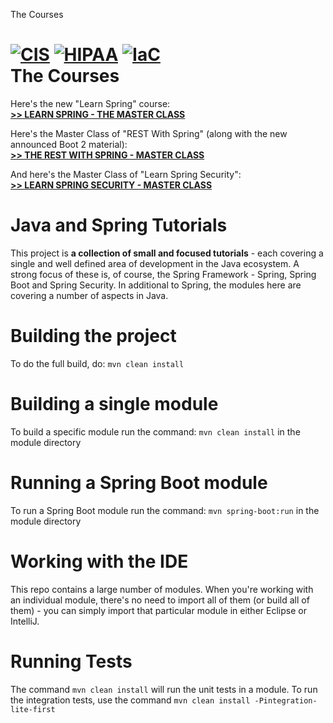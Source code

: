 The Courses

[![CIS](https://app.soluble.cloud/api/v1/public/badges/ec2329a2-a7eb-4d9d-8fd6-daa969fd1fef.svg)](https://app.soluble.cloud/repos/details/github.com/jeevanragula/tutorials)  [![HIPAA](https://app.soluble.cloud/api/v1/public/badges/fb5bc2b4-4e51-4d82-8a07-02ec6655a906.svg)](https://app.soluble.cloud/repos/details/github.com/jeevanragula/tutorials)  [![IaC](https://app.soluble.cloud/api/v1/public/badges/70e5eaf2-b8f8-4cd4-8296-fb4f39e9bc72.svg)](https://app.soluble.cloud/repos/details/github.com/jeevanragula/tutorials)  
The Courses
==============================


Here's the new "Learn Spring" course: <br/>
**[>> LEARN SPRING - THE MASTER CLASS](https://www.baeldung.com/learn-spring-course?utm_source=github&utm_medium=social&utm_content=tutorials&utm_campaign=ls#master-class)**

Here's the Master Class of "REST With Spring" (along with the new announced Boot 2 material): <br/>
**[>> THE REST WITH SPRING - MASTER CLASS](https://www.baeldung.com/rest-with-spring-course?utm_source=github&utm_medium=social&utm_content=tutorials&utm_campaign=rws#master-class)**

And here's the Master Class of "Learn Spring Security": <br/>
**[>> LEARN SPRING SECURITY - MASTER CLASS](https://www.baeldung.com/learn-spring-security-course?utm_source=github&utm_medium=social&utm_content=tutorials&utm_campaign=lss#master-class)**



Java and Spring Tutorials
================

This project is **a collection of small and focused tutorials** - each covering a single and well defined area of development in the Java ecosystem. 
A strong focus of these is, of course, the Spring Framework - Spring, Spring Boot and Spring Security. 
In additional to Spring, the modules here are covering a number of aspects in Java. 


Building the project
====================
To do the full build, do: `mvn clean install`


Building a single module
====================
To build a specific module run the command: `mvn clean install` in the module directory


Running a Spring Boot module
====================
To run a Spring Boot module run the command: `mvn spring-boot:run` in the module directory


Working with the IDE
====================
This repo contains a large number of modules. 
When you're working with an individual module, there's no need to import all of them (or build all of them) - you can simply import that particular module in either Eclipse or IntelliJ. 


Running Tests
=============
The command `mvn clean install` will run the unit tests in a module.
To run the integration tests, use the command `mvn clean install -Pintegration-lite-first`





